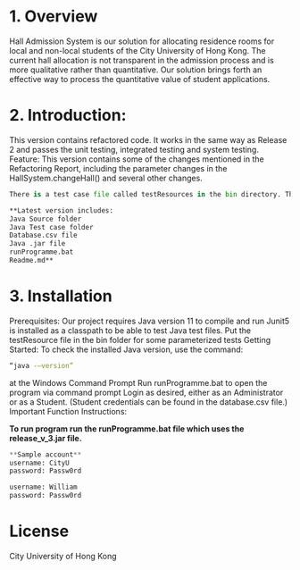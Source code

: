 # 1. Overview
Hall Admission System is our solution for allocating residence rooms for local and non-local students of the City University of Hong Kong. The current hall allocation is not transparent in the admission process and is more qualitative rather than quantitative. Our solution brings forth an effective way to process the quantitative value of student applications.


# 2. Introduction:
This version contains refactored code. It works in the same way as Release 2 and passes the unit testing, integrated testing and system testing.  
Feature:
This version contains some of the changes mentioned in the Refactoring Report, including the parameter changes in the HallSystem.changeHall() and several other changes.

```python
There is a test case file called testResources in the bin directory. That folder is required to run the test cases
```

```bash
**Latest version includes:
Java Source folder
Java Test case folder
Database.csv file
Java .jar file
runProgramme.bat
Readme.md**
```

# 3. Installation
Prerequisites:
Our project requires Java version 11 to compile and run
Junit5 is installed as a classpath to be able to test Java test files. Put the testResource file in the bin folder for some parameterized tests
Getting Started:
To check the installed Java version, use the command:

```bash
“java -–version” 
```

at the Windows Command Prompt
Run runProgramme.bat to open the program via command prompt
Login as desired, either as an Administrator or as a Student. (Student credentials can be found in the database.csv file.)
Important Function Instructions:

**To run program run the runProgramme.bat file which uses the release_v_3.jar file.**
```python
**Sample account**
username: CityU
password: Passw0rd
```

```python
username: William
password: Passw0rd
```

# License
City University of Hong Kong
